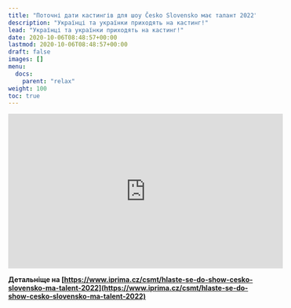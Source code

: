 ```yaml
---
title: "Поточні дати кастингів для шоу Česko Slovensko має талант 2022"
description: "Українці та українки приходять на кастинг!"
lead: "Українці та українки приходять на кастинг!"
date: 2020-10-06T08:48:57+00:00
lastmod: 2020-10-06T08:48:57+00:00
draft: false
images: []
menu:
  docs:
    parent: "relax"
weight: 100
toc: true
---
```


<iframe width="560" height="315" src="https://www.youtube-nocookie.com/embed/iEAVdHY2pmY" title="YouTube video player" frameborder="0" allow="accelerometer; autoplay; clipboard-write; encrypted-media; gyroscope; picture-in-picture" allowfullscreen></iframe>





**Детальніще на [https://www.iprima.cz/csmt/hlaste-se-do-show-cesko-slovensko-ma-talent-2022](https://www.iprima.cz/csmt/hlaste-se-do-show-cesko-slovensko-ma-talent-2022)**